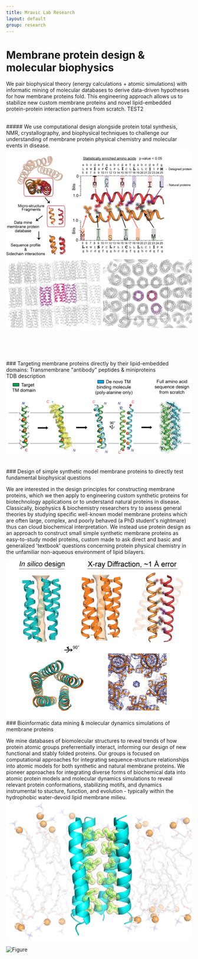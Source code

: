 ```yaml
---
title: Mravic Lab Research
layout: default
group: research
---
```


# Membrane protein design & molecular biophysics 


We pair biophysical theory (energy calculations + atomic simulations) with informatic mining of molecular databases to derive data-driven hypotheses for how membrane proteins fold.  This engineering approach allows us to stabilize new custom membrane proteins and novel lipid-embedded protein-protein interaction partners from scratch.   TEST2<br><br>


<div class="row">
##### We use computational design alongside protein total synthesis, NMR, crystallography, and biophysical techniques to challenge our understanding of membrane protein physical chemistry and molecular events in disease. 

<div class="col-md-7 order-md-1">
<img class="img-fluid" src="/static/img/MemProt_SeqDesign.png">
<img class="img-fluid" src="/static/img/Xray_packingXtal.png">
 </div>

<br><br>

<div class="row">
<br>
###  Targeting membrane proteins directly by their lipid-embedded domains: Transmembrane "antibody" peptides & miniproteins
<div class="col-md-7 order-md-1">
 TDB description
 </div>
 <div class="col-md-3 order-md-2 align-self-center">
    <img class="img-fluid" src="/static/img/TM_antibody_design.png" alt="Figure">
 </div>




<div class="row">
<br><br>
### Design of simple synthetic model membrane proteins to directly test fundamental biophysical questions
<br>
 <div class="col-md-7 order-md-2">

We are interested in the design  principles for constructing membrane proteins, which we then apply to engineering custom synthetic proteins for biotechnology applications or to understand natural proteins in disease.  Classically, biophysics & biochemistry researchers try to assess general theories by studying specific well-known model membrane proteins which are often large, complex, and poorly behaved (a PhD student's nightmare) thus can cloud biochemical interpretation.  We instead use protein design as an approach to construct small simple synthetic membrane proteins as easy-to-study model proteins, custom made to ask direct and basic and generalized 'textbook' questions concerning protein physical chemistry in the unfamiliar non-aqueous environment of lipid bilayers. 
 </div>

 <div class="col-md-7 order-md-1 align-self-center">
 <img class="img-fluid" src="/static/img/PL5_x-ray.png" alt="Figure">
 </div>


<div class="row">
### Bioinformatic data mining & molecular dynamics simulations of membrane proteins
<br>
<div class="col-md-7 order-md-1">

We mine databases of biomolecular structures to reveal trends of how protein atomic groups preferrentially interact, informing our design of new functional and stably folded proteins.  Our groups is focused on computational approaches for integrating sequence-structure relationships into atomic models for both synthetic and natural membrane proteins.  We pioneer approaches for integrating diverse forms of biochemical data into atomic protein models and molecular dynamics simulations to reveal relevant protein conformations, stabilizing motifs, and dynamics instrumental to stucture, function, and evolution - typically within the hydrophobic water-devoid lipid membrane milieu.
<img class="img-fluid" src="/static/img/simPacking_lipids.png" alt="Figure">
</div> 

<div class="col-md-5 order-md-2 align-self-center">
  <img class="img-fluid" src="/static/img/poreWaterOnly_v3.gif" alt="Figure">
 </div>



